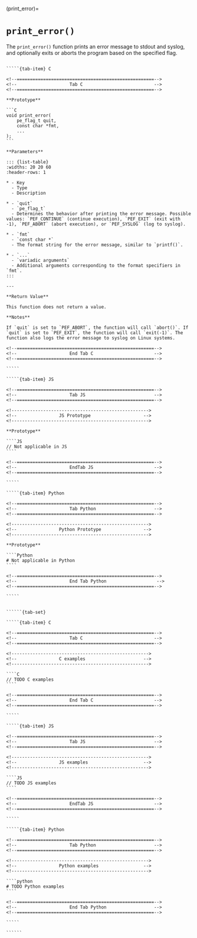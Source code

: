 <!-- ============================================================== -->
(print_error)=
# `print_error()`
<!-- ============================================================== -->

The `print_error()` function prints an error message to stdout and syslog, and optionally exits or aborts the program based on the specified flag.

<!------------------------------------------------------------>
<!--                    Prototypes                          -->
<!------------------------------------------------------------>

``````{tab-set}

`````{tab-item} C

<!--====================================================-->
<!--                    Tab C                           -->
<!--====================================================-->

**Prototype**

```C
void print_error(
    pe_flag_t quit,
    const char *fmt,
    ...
);
```

**Parameters**

::: {list-table}
:widths: 20 20 60
:header-rows: 1

* - Key
  - Type
  - Description

* - `quit`
  - `pe_flag_t`
  - Determines the behavior after printing the error message. Possible values: `PEF_CONTINUE` (continue execution), `PEF_EXIT` (exit with -1), `PEF_ABORT` (abort execution), or `PEF_SYSLOG` (log to syslog).

* - `fmt`
  - `const char *`
  - The format string for the error message, similar to `printf()`.

* - `...`
  - `variadic arguments`
  - Additional arguments corresponding to the format specifiers in `fmt`.
:::

---

**Return Value**

This function does not return a value.

**Notes**

If `quit` is set to `PEF_ABORT`, the function will call `abort()`. If `quit` is set to `PEF_EXIT`, the function will call `exit(-1)`. The function also logs the error message to syslog on Linux systems.

<!--====================================================-->
<!--                    End Tab C                       -->
<!--====================================================-->

`````

`````{tab-item} JS

<!--====================================================-->
<!--                    Tab JS                          -->
<!--====================================================-->

<!---------------------------------------------------->
<!--                JS Prototype                    -->
<!---------------------------------------------------->

**Prototype**

````JS
// Not applicable in JS
````

<!--====================================================-->
<!--                    EndTab JS                       -->
<!--====================================================-->

`````

`````{tab-item} Python

<!--====================================================-->
<!--                    Tab Python                      -->
<!--====================================================-->

<!---------------------------------------------------->
<!--                Python Prototype                -->
<!---------------------------------------------------->

**Prototype**

````Python
# Not applicable in Python
````

<!--====================================================-->
<!--                    End Tab Python                   -->
<!--====================================================-->

`````

``````

<!------------------------------------------------------------>
<!--                    Examples                            -->
<!------------------------------------------------------------>

```````{dropdown} Examples

``````{tab-set}

`````{tab-item} C

<!--====================================================-->
<!--                    Tab C                           -->
<!--====================================================-->

<!---------------------------------------------------->
<!--                C examples                      -->
<!---------------------------------------------------->

````C
// TODO C examples
````

<!--====================================================-->
<!--                    End Tab C                       -->
<!--====================================================-->

`````

`````{tab-item} JS

<!--====================================================-->
<!--                    Tab JS                          -->
<!--====================================================-->

<!---------------------------------------------------->
<!--                JS examples                     -->
<!---------------------------------------------------->

````JS
// TODO JS examples
````

<!--====================================================-->
<!--                    EndTab JS                       -->
<!--====================================================-->

`````

`````{tab-item} Python

<!--====================================================-->
<!--                    Tab Python                      -->
<!--====================================================-->

<!---------------------------------------------------->
<!--                Python examples                 -->
<!---------------------------------------------------->

````python
# TODO Python examples
````

<!--====================================================-->
<!--                    End Tab Python                  -->
<!--====================================================-->

`````

``````

```````
